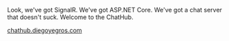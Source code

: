 Look, we've got SignalR. We've got ASP.NET Core. We've got a chat server that doesn't suck. Welcome to the ChatHub.

[chathub.diegoyegros.com](https://chathub.diegoyegros.com)

